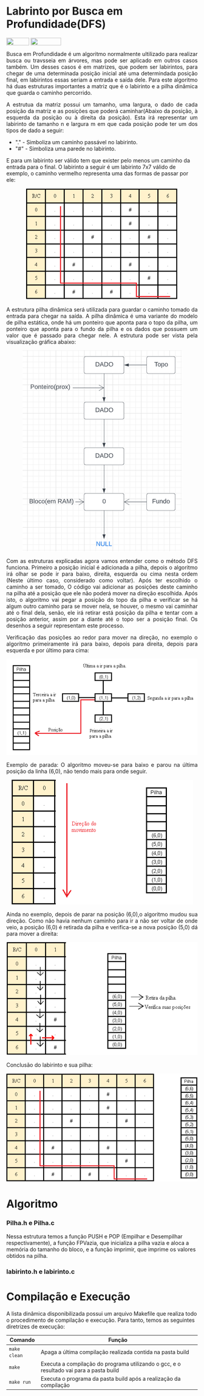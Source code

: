 # Labrinto por Busca em Profundidade(DFS)

<div style="display: inline-block;">
<img align="center" height="20px" width="60px" src="https://img.shields.io/badge/Language-C-blue"/> 
<img align="center" height="20px" width="80px" src="https://img.shields.io/badge/Made%20in-VSCode-red"/> 
</div>

<p align="justify">
Busca em Profundidade é um algoritmo normalmente ultilizado para realizar busca ou travsseia em árvores, mas pode ser aplicado em outros casos também. Um desses casos é em matrizes, que podem ser labirintos, para chegar de uma determinada posição inicial até uma determindada posição final, em labirintos essas seriam a entrada e saída dele. Para este algoritmo há duas estruturas importantes a matriz que é o labirinto e a pilha dinâmica que guarda o caminho percorrido.
</p>

<p align="justify">
  A estrutua da matriz possui um tamanho, uma largura, o dado de cada posição da matriz e as posições que poderá caminhar(Abaixo da posição, à esquerda da posição ou à direita da posição). Esta irá representar um labirinto de tamanho n e largura m em que cada posição pode ter um dos tipos de dado a seguir:
  <ul>
    <li>"." - Simboliza um caminho passável no labirinto.</li>
    <li>"#" - Simboliza uma parede no labirinto.</li>
  </ul>
  E para um labirinto ser válido tem que exister pelo menos um caminho da entrada para o final. O labirinto a seguir é um labirinto 7x7 válido de exemplo, o caminho vermelho representa uma das formas de passar por ele:
</p>
<p align="center">
  <img src="imgs/labirinto.png" width="400px">
</p>

<p align="justify">
  A estrutura pilha dinâmica será utilizada para guardar o caminho tomado da entrada para chegar na saída. A pilha dinâmica é uma variante do modelo de pilha estática, onde há um ponteiro que aponta para o topo da pilha, um ponteiro que aponta para o fundo da pilha e os dados que possuem um valor que é passado para chegar nele. A estrutura pode ser vista pela visualização gráfica abaixo:  
</p>
<p align="center">
  <img src="imgs/pilha.png">
</p>

<p align="justify">
  Com as estruturas explicadas agora vamos entender como o método DFS funciona. Primeiro a posição inicial é adicionada a pilha, depois o algoritmo irá olhar se pode ir para baixo, direita, esquerda ou cima nesta ordem (Neste último caso, considerado como voltar). Após ter escolhido o caminho a ser tomado, O código vai adicionar as posições deste caminho na pilha até a posição que ele não poderá mover na direção escolhida. Após isto, o algoritmo vai pegar a posição do topo da pilha e verificar se há algum outro caminho para se mover nela, se houver, o mesmo vai caminhar até o final dela, senão, ele irá retirar está posição da pilha e tentar com a posição anterior, assim por a diante até o topo ser a posição final. Os desenhos a seguir representam este processo.
</p>

<p align="justify">
  Verificação das posições ao redor para mover na direção, no exemplo o algoritmo primeiramente irá para baixo, depois para direita, depois para esquerda e por último para cima:
</p>
<p align="center">
  <img src="imgs/mover.png">
</p>

<p align="justify">
  Exemplo de parada: O algoritmo moveu-se para baixo e parou na última posição da linha (6,0), não tendo mais para onde seguir.
</p>
<p align="center">
  <img src="imgs/parada.png">
</p>

<p align="justify">
 Ainda no exemplo, depois de parar na posição (6,0),o algoritmo mudou sua direção. Como não havia nenhum caminho para ir a não ser voltar de onde veio, a posição (6,0) é retirada da pilha e verifica-se a nova posição (5,0) dá para mover a direita:
</p>
<p align="center">
  <img src="imgs/mudar.png">
</p>

<p align="justify">
  Conclusão do labirinto e sua pilha:
</p>
<p align="center">
  <img src="imgs/exemploresultado.png">
</p>

# Algoritmo
<h3>Pilha.h e Pilha.c</h3>
<p>Nessa estrutura temos a função PUSH e POP (Empilhar e Desempilhar respectivamente), a função FPVazia, que inicializa a pilha vazia e aloca a memória do tamanho do bloco, e a função imprimir, que imprime os valores obtidos na pilha. </p>

<h3>labirinto.h e labirinto.c</h3>
<p> </p>

# Compilação e Execução

A lista dinâmica disponibilizada possui um arquivo Makefile que realiza todo o procedimento de compilação e execução. Para tanto, temos as seguintes diretrizes de execução:


| Comando                |  Função                                                                                           |                     
| -----------------------| ------------------------------------------------------------------------------------------------- |
|  `make clean`          | Apaga a última compilação realizada contida na pasta build                                        |
|  `make`                | Executa a compilação do programa utilizando o gcc, e o resultado vai para a pasta build           |
|  `make run`            | Executa o programa da pasta build após a realização da compilação                                 |
